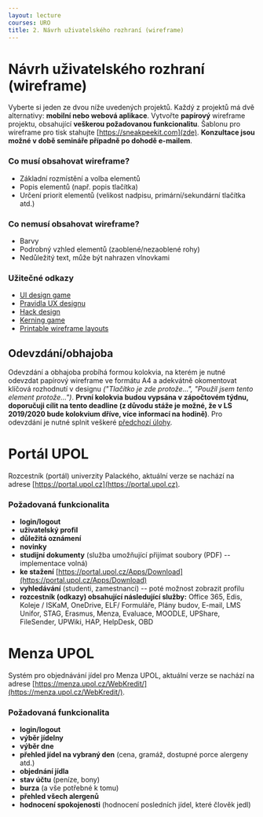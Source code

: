 ```yaml
---
layout: lecture
courses: URO
title: 2. Návrh uživatelského rozhraní (wireframe)
---
```


# Návrh uživatelského rozhraní (wireframe)

Vyberte si jeden ze dvou níže uvedených projektů. Každý z projektů má dvě alternativy: **mobilní nebo webová aplikace**. Vytvořte **papírový** wireframe projektu, obsahující **veškerou požadovanou funkcionalitu**. Šablonu pro wireframe pro tisk stahujte [https://sneakpeekit.com](zde). **Konzultace jsou možné v době semináře případně po dohodě e-mailem**.

### Co **musí** obsahovat wireframe?
* Základní rozmístění a volba elementů
* Popis elementů (např. popis tlačítka)
* Určení priorit elementů (velikost nadpisu, primární/sekundární tlačítka atd.)

### Co **nemusí** obsahovat wireframe?
* Barvy
* Podrobný vzhled elementů (zaoblené/nezaoblené rohy)
* Nedůležitý text, může být nahrazen vlnovkami

### Užitečné odkazy
* [UI design game](https://cantunsee.space)
* [Pravidla UX designu](https://lawsofux.com)
* [Hack design](https://hackdesign.org)
* [Kerning game](https://type.method.ac)
* [Printable wireframe layouts](https://sneakpeekit.com)


## Odevzdání/obhajoba
Odevzdání a obhajoba probíhá formou kolokvia, na kterém je nutné odevzdat papírový wireframe ve formátu A4 a adekvátně okomentovat klíčová rozhodnutí v designu *("Tlačítko je zde protože...", "Použil jsem tento element protože...")*. **První kolokvia budou vypsána v zápočtovém týdnu, doporučuji cílit na tento deadline (z důvodu stáže je možné, že v LS 2019/2020 bude kolokvium dříve, více informací na hodině)**. Pro odevzdání je nutné splnit veškeré [předchozí úlohy](/teaching/URO/practise01.html).

# Portál UPOL
Rozcestník (portál) univerzity Palackého, aktuální verze se nachází na adrese [https://portal.upol.cz](https://portal.upol.cz).

### Požadovaná funkcionalita
* **login/logout**
* **uživatelský profil**
* **důležitá oznámení**
* **novinky**
* **studijní dokumenty** (služba umožňující přijímat soubory (PDF) -- implementace volná)
* **ke stažení** [https://portal.upol.cz/Apps/Download](https://portal.upol.cz/Apps/Download)
* **vyhledávání** (studenti, zamestnanci) -- poté možnost zobrazit profilu
* **rozcestník (odkazy) obsahující následující služby:** Office 365, Edis, Koleje / ISKaM, OneDrive, ELF/ Formuláře, Plány budov, E-mail, LMS Unifor, STAG, Erasmus, Menza, Evaluace, MOODLE, UPShare, FileSender, UPWiki, HAP, HelpDesk, OBD

# Menza UPOL
Systém pro objednávání jídel pro Menza UPOL, aktuální verze se nachází na adrese [https://menza.upol.cz/WebKredit/](https://menza.upol.cz/WebKredit/).

### Požadovaná funkcionalita
* **login/logout**
* **výběr jídelny**
* **výběr dne**
* **přehled jídel na vybraný den** (cena, gramáž, dostupné porce alergeny atd.)
* **objednání jídla**
* **stav účtu** (peníze, bony)
* **burza** (a vše potřebné k tomu)
* **přehled všech alergenů**
* **hodnocení spokojenosti** (hodnocení posledních jídel, které člověk jedl)

